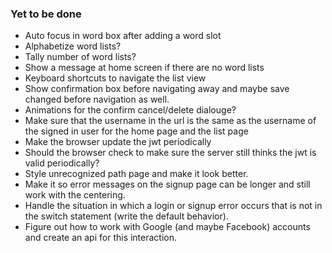 ### Yet to be done
- Auto focus in word box after adding a word slot
- Alphabetize word lists?
- Tally number of word lists?
- Show a message at home screen if there are no word lists
- Keyboard shortcuts to navigate the list view
- Show confirmation box before navigating away and maybe save changed before navigation as well.
- Animations for the confirm cancel/delete dialouge?
- Make sure that the username in the url is the same as the username of the signed in user for the home page and the list page
- Make the browser update the jwt periodically
- Should the browser check to make sure the server still thinks the jwt is valid periodically?
- Style unrecognized path page and make it look better.
- Make it so error messages on the signup page can be longer and still work with the centering.
- Handle the situation in which a login or signup error occurs that is not in the switch statement (write the default behavior).
- Figure out how to work with Google (and maybe Facebook) accounts and create an api for this interaction.
